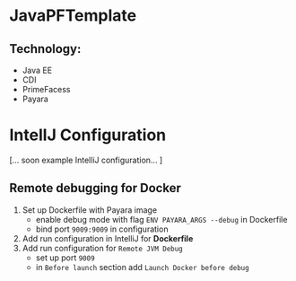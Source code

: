 # JavaPFTemplate

## Technology:
* Java EE
* CDI
* PrimeFacess
* Payara 

# IntellJ Configuration
[... soon example IntelliJ configuration... ]

## Remote debugging for Docker

1. Set up Dockerfile with Payara image
    * enable debug mode with flag `ENV PAYARA_ARGS --debug` in Dockerfile
    * bind port `9009:9009` in configuration
2. Add run configuration in IntelliJ for **Dockerfile**
3. Add run configuration for `Remote JVM Debug`
    * set up port `9009`
    * in `Before launch` section add `Launch Docker before debug`
 
